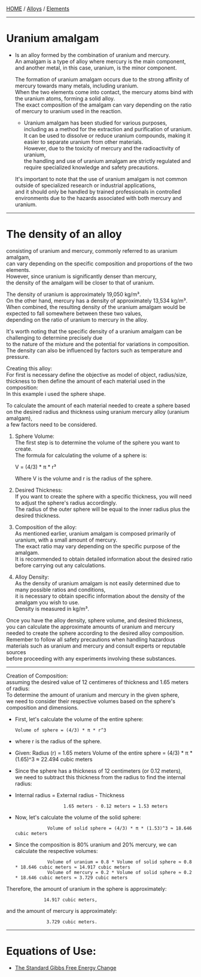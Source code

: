 [HOME](/README.md) / [Alloys](../readme.md) / [Elements](../../readme.md)   
  
---------------------
  
# Uranium amalgam   
  - Is an alloy formed by the combination of uranium and mercury.   
     An amalgam is a type of alloy where mercury is the main component,   
      and another metal, in this case, uranium, is the minor component.  
  
    The formation of uranium amalgam occurs due to the strong affinity of mercury towards many metals, including uranium.   
     When the two elements come into contact, the mercury atoms bind with the uranium atoms, forming a solid alloy.    
      The exact composition of the amalgam can vary depending on the ratio of mercury to uranium used in the reaction.    

     - Uranium amalgam has been studied for various purposes,    
        including as a method for the extraction and purification of uranium.   
         It can be used to dissolve or reduce uranium compounds, making it easier to separate uranium from other materials.    
          However, due to the toxicity of mercury and the radioactivity of uranium,    
           the handling and use of uranium amalgam are strictly regulated and require specialized knowledge and safety precautions.    
  
     It's important to note that the use of uranium amalgam is not common outside of specialized research or industrial applications,   
      and it should only be handled by trained professionals in controlled environments due to the hazards associated with both mercury and uranium.   

---------------------  

# The density of an alloy 
   consisting of uranium and mercury, commonly referred to as uranium amalgam,   
    can vary depending on the specific composition and proportions of the two elements.   
     However, since uranium is significantly denser than mercury,  
      the density of the amalgam will be closer to that of uranium.

   The density of uranium is approximately 19,050 kg/m³.   
    On the other hand, mercury has a density of approximately 13,534 kg/m³.   
     When combined, the resulting density of the uranium amalgam would be expected to fall somewhere between these two values,    
      depending on the ratio of uranium to mercury in the alloy.   

It's worth noting that the specific density of a uranium amalgam can be challenging to determine precisely due    
 to the nature of the mixture and the potential for variations in composition.    
  The density can also be influenced by factors such as temperature and pressure.   

Creating this alloy:  
For first is necessary define the objective as model of object, radius/size, thickness to then define the amount of each material used in the composition:  
In this example i used the sphere shape.   

To calculate the amount of each material needed to create a sphere based on the desired radius and thickness using uranium mercury alloy (uranium amalgam),   
 a few factors need to be considered.

1. Sphere Volume:   
    The first step is to determine the volume of the sphere you want to create.   
     The formula for calculating the volume of a sphere is:    

    V = (4/3) * π * r³   

    Where V is the volume and r is the radius of the sphere.   

2. Desired Thickness:  
    If you want to create the sphere with a specific thickness, you will need to adjust the sphere's radius accordingly.    
     The radius of the outer sphere will be equal to the inner radius plus the desired thickness.   

3. Composition of the alloy:   
    As mentioned earlier, uranium amalgam is composed primarily of uranium, with a small amount of mercury.    
     The exact ratio may vary depending on the specific purpose of the amalgam.    
      It is recommended to obtain detailed information about the desired ratio before carrying out any calculations.    

4. Alloy Density:   
    As the density of uranium amalgam is not easily determined due to many possible ratios and conditions,   
     it is necessary to obtain specific information about the density of the amalgam you wish to use.   
      Density is measured in kg/m³.

Once you have the alloy density, sphere volume, and desired thickness,    
 you can calculate the approximate amounts of uranium and mercury needed to create the sphere according to the desired alloy composition.   
  Remember to follow all safety precautions when handling hazardous materials such as uranium and mercury and consult experts or reputable sources    
   before proceeding with any experiments involving these substances.   

------------------

Creation of Composition:    
 assuming the desired value of 12 centimeres of thickness and 1.65 meters of radius:    
  To determine the amount of uranium and mercury in the given sphere,    
   we need to consider their respective volumes based on the sphere's composition and dimensions.   

- First, let's calculate the volume of the entire sphere:

      Volume of sphere = (4/3) * π * r^3

- where r is the radius of the sphere.

- Given:
      Radius (r) = 1.65 meters
      Volume of the entire sphere = (4/3) * π * (1.65)^3 ≈ 22.494 cubic meters

- Since the sphere has a thickness of 12 centimeters (or 0.12 meters),   
   we need to subtract this thickness from the radius to find the internal radius:

- Internal radius = External radius - Thickness    
                      
                        1.65 meters - 0.12 meters = 1.53 meters    

- Now, let's calculate the volume of the solid sphere:   

                  Volume of solid sphere = (4/3) * π * (1.53)^3 ≈ 18.646 cubic meters

- Since the composition is 80% uranium and 20% mercury, we can calculate the respective volumes:   
                        
                  Volume of uranium = 0.8 * Volume of solid sphere ≈ 0.8 * 18.646 cubic meters ≈ 14.917 cubic meters  
                  Volume of mercury = 0.2 * Volume of solid sphere ≈ 0.2 * 18.646 cubic meters ≈ 3.729 cubic meters  

Therefore, the amount of uranium in the sphere is approximately:

                  14.917 cubic meters,   
                  
 and the amount of mercury is approximately:  
                   
                   3.729 cubic meters.
                  
----------------------

#  Equations of Use:  
 - [The Standard Gibbs Free Energy Change](/assets/docs/universe/equations/Heat-Energy/Energy/1.md)   
